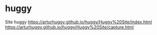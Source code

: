 # huggy
Site huggy
https://arturhuggy.github.io/huggy/Huggy%20Site/index.html
https://arturhuggy.github.io/huggy/Huggy%20Site/capture.html
